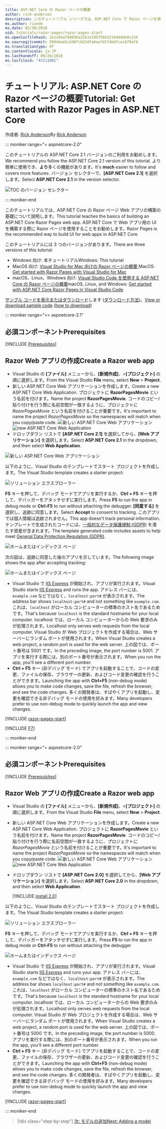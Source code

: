 ```yaml
---
title: ASP.NET Core の Razor ページの概要
author: rick-anderson
description: このチュートリアル シリーズでは、ASP.NET Core で Razor ページを使用する方法を示します。 モデルの作成、Razor ページのコードの生成、Entity Framework Core と SQL Server を使用したデータ アクセス、検索機能の追加、入力検証の追加、および移行を使用したモデルの更新の方法について説明します。
ms.author: riande
ms.date: 05/30/2018
uid: tutorials/razor-pages/razor-pages-start
ms.openlocfilehash: 2e1c84a704856a22e1e105f56612194d4bb9c234
ms.sourcegitcommit: 599ebae5c2d6fcb22dfa6ae7d1f4bdfcacb79af4
ms.translationtype: HT
ms.contentlocale: ja-JP
ms.lasthandoff: 09/26/2018
ms.locfileid: "47211001"
---
```

# <a name="tutorial-get-started-with-razor-pages-in-aspnet-core"></a><span data-ttu-id="bb4a1-104">チュートリアル: ASP.NET Core の Razor ページの概要</span><span class="sxs-lookup"><span data-stu-id="bb4a1-104">Tutorial: Get started with Razor Pages in ASP.NET Core</span></span>

<span data-ttu-id="bb4a1-105">作成者: [Rick Anderson](https://twitter.com/RickAndMSFT)</span><span class="sxs-lookup"><span data-stu-id="bb4a1-105">By [Rick Anderson](https://twitter.com/RickAndMSFT)</span></span>

::: moniker range="= aspnetcore-2.0"

<span data-ttu-id="bb4a1-106">このチュートリアルの ASP.NET Core 2.1 バージョンのご利用をお勧めします。</span><span class="sxs-lookup"><span data-stu-id="bb4a1-106">We recommend you follow the ASP.NET Core 2.1 version of this tutorial.</span></span> <span data-ttu-id="bb4a1-107">より簡単に使用でき、**より**多くの機能があります。</span><span class="sxs-lookup"><span data-stu-id="bb4a1-107">It's **much** easier to follow and covers more features.</span></span> <span data-ttu-id="bb4a1-108">バージョン セレクターで、**[ASP.NET Core 2.1]** を選択します。</span><span class="sxs-lookup"><span data-stu-id="bb4a1-108">Select **ASP.NET Core 2.1** in the version selector.</span></span>

![TOC のバージョン セレクター](razor-pages-start/_static/v21.png)

::: moniker-end

<span data-ttu-id="bb4a1-110">このチュートリアルでは、ASP.NET Core の Razor ページ Web アプリの構築の基礎について説明します。</span><span class="sxs-lookup"><span data-stu-id="bb4a1-110">This tutorial teaches the basics of building an ASP.NET Core Razor Pages web app.</span></span> <span data-ttu-id="bb4a1-111">ASP.NET Core で Web アプリ用の UI を構築する際に Razor ページを使用することをお勧めします。</span><span class="sxs-lookup"><span data-stu-id="bb4a1-111">Razor Pages is the recommended way to build UI for web apps in ASP.NET Core.</span></span>

<span data-ttu-id="bb4a1-112">このチュートリアルには 3 つのバージョンがあります。</span><span class="sxs-lookup"><span data-stu-id="bb4a1-112">There are three versions of this tutorial:</span></span>

* <span data-ttu-id="bb4a1-113">Windows 向け: 本チュートリアル</span><span class="sxs-lookup"><span data-stu-id="bb4a1-113">Windows: This tutorial</span></span>
* <span data-ttu-id="bb4a1-114">MacOS 向け: [Visual Studio for Mac 向けの Razor ページの概要 ](xref:tutorials/razor-pages-mac/razor-pages-start)</span><span class="sxs-lookup"><span data-stu-id="bb4a1-114">MacOS: [Get started with Razor Pages with Visual Studio for Mac](xref:tutorials/razor-pages-mac/razor-pages-start)</span></span>
* <span data-ttu-id="bb4a1-115">macOS、Linux、Windows 向け: [Visual Studio Code を使用する ASP.NET Core の Razor ページの概要](xref:tutorials/razor-pages-vsc/razor-pages-start)</span><span class="sxs-lookup"><span data-stu-id="bb4a1-115">macOS, Linux, and Windows: [Get started with ASP.NET Core Razor Pages in Visual Studio Code](xref:tutorials/razor-pages-vsc/razor-pages-start)</span></span>

<span data-ttu-id="bb4a1-116">[サンプル コードを表示またはダウンロード](https://github.com/aspnet/Docs/tree/master/aspnetcore/tutorials/razor-pages/razor-pages-start/sample)します ([ダウンロード方法](xref:tutorials/index#how-to-download-a-sample))。</span><span class="sxs-lookup"><span data-stu-id="bb4a1-116">[View or download sample code](https://github.com/aspnet/Docs/tree/master/aspnetcore/tutorials/razor-pages/razor-pages-start/sample) ([how to download](xref:tutorials/index#how-to-download-a-sample))</span></span>

::: moniker range=">= aspnetcore-2.1"

## <a name="prerequisites"></a><span data-ttu-id="bb4a1-117">必須コンポーネント</span><span class="sxs-lookup"><span data-stu-id="bb4a1-117">Prerequisites</span></span>

[!INCLUDE [Prerequisites](~/includes/net-core-prereqs-windows.md)]

## <a name="create-a-razor-web-app"></a><span data-ttu-id="bb4a1-118">Razor Web アプリの作成</span><span class="sxs-lookup"><span data-stu-id="bb4a1-118">Create a Razor web app</span></span>

* <span data-ttu-id="bb4a1-119">Visual Studio の **[ファイル]** メニューから、**[新規作成]**、>**[プロジェクト]** の順に選択します。</span><span class="sxs-lookup"><span data-stu-id="bb4a1-119">From the Visual Studio **File** menu, select **New** > **Project**.</span></span>
* <span data-ttu-id="bb4a1-120">新しい ASP.NET Core Web アプリケーションを作成します。</span><span class="sxs-lookup"><span data-stu-id="bb4a1-120">Create a new ASP.NET Core Web Application.</span></span> <span data-ttu-id="bb4a1-121">プロジェクトに **RazorPagesMovie** という名前を付けます。</span><span class="sxs-lookup"><span data-stu-id="bb4a1-121">Name the project **RazorPagesMovie**.</span></span> <span data-ttu-id="bb4a1-122">コードのコピー/貼り付けを行う際に名前空間が一致するように、プロジェクトに *RazorPagesMovie* という名前を付けることが重要です。</span><span class="sxs-lookup"><span data-stu-id="bb4a1-122">It's important to name the project *RazorPagesMovie* so the namespaces will match when you copy/paste code.</span></span>
 <span data-ttu-id="bb4a1-123">![新しい ASP.NET Core Web アプリケーション](razor-pages-start/_static/np_2.1.png)</span><span class="sxs-lookup"><span data-stu-id="bb4a1-123">![new ASP.NET Core Web Application](razor-pages-start/_static/np_2.1.png)</span></span>
* <span data-ttu-id="bb4a1-124">ドロップダウン リストで **[ASP.NET Core 2.1]** を選択してから、**[Web アプリケーション]** を選択します。</span><span class="sxs-lookup"><span data-stu-id="bb4a1-124">Select **ASP.NET Core 2.1** in the dropdown, and then select **Web Application**.</span></span>

 ![新しい ASP.NET Core Web アプリケーション](razor-pages-start/_static/np_2_2.1.png)

<span data-ttu-id="bb4a1-126">以下のように、Visual Studio のテンプレートでスタート プロジェクトを作成します。</span><span class="sxs-lookup"><span data-stu-id="bb4a1-126">The Visual Studio template creates a starter project:</span></span>

![ソリューション エクスプローラー](razor-pages-start/_static/se2.1.png)

<span data-ttu-id="bb4a1-128">**F5** キーを押して、デバッグ モードでアプリを実行するか、**Ctrl + F5** キーを押して、デバッガーをアタッチせずに実行します。</span><span class="sxs-lookup"><span data-stu-id="bb4a1-128">Press **F5** to run the app in debug mode or **Ctrl-F5** to run without attaching the debugger.</span></span> <span data-ttu-id="bb4a1-129">**[同意する]** を選択し、追跡に同意します。</span><span class="sxs-lookup"><span data-stu-id="bb4a1-129">Select **Accept** to consent to tracking.</span></span> <span data-ttu-id="bb4a1-130">このアプリでは個人情報は追跡されません。</span><span class="sxs-lookup"><span data-stu-id="bb4a1-130">This app doesn't track personal information.</span></span> <span data-ttu-id="bb4a1-131">テンプレートで生成されたコードには、[一般的なデータ保護規制 (GDPR)](xref:security/gdpr) を満たす資産が含まれます。</span><span class="sxs-lookup"><span data-stu-id="bb4a1-131">The template generated code includes assets to help meet [General Data Protection Regulation (GDPR)](xref:security/gdpr).</span></span>

![ホームまたはインデックス ページ](razor-pages-start/_static/homeGDPR.png)

<span data-ttu-id="bb4a1-133">次の図は、追跡に同意した後のアプリを示しています。</span><span class="sxs-lookup"><span data-stu-id="bb4a1-133">The following image shows the app after accepting tracking:</span></span>

![ホームまたはインデックス ページ](razor-pages-start/_static/home2.1.png)

* <span data-ttu-id="bb4a1-135">Visual Studio で [IIS Express](/iis/extensions/introduction-to-iis-express/iis-express-overview) が開始され、アプリが実行されます。</span><span class="sxs-lookup"><span data-stu-id="bb4a1-135">Visual Studio starts [IIS Express](/iis/extensions/introduction-to-iis-express/iis-express-overview) and runs the app.</span></span> <span data-ttu-id="bb4a1-136">アドレス バーには、`example.com` などではなく、`localhost:port#` が表示されます。</span><span class="sxs-lookup"><span data-stu-id="bb4a1-136">The address bar shows `localhost:port#` and not something like `example.com`.</span></span> <span data-ttu-id="bb4a1-137">これは、`localhost` がローカル コンピューターの標準のホスト名であるためです。</span><span class="sxs-lookup"><span data-stu-id="bb4a1-137">That's because `localhost` is the standard hostname for your local computer.</span></span> <span data-ttu-id="bb4a1-138">localhost では、ローカル コンピューターからの Web 要求のみが処理されます。</span><span class="sxs-lookup"><span data-stu-id="bb4a1-138">Localhost only serves web requests from the local computer.</span></span> <span data-ttu-id="bb4a1-139">Visual Studio が Web プロジェクトを作成する場合は、Web サーバーにランダム ポートが使用されます。</span><span class="sxs-lookup"><span data-stu-id="bb4a1-139">When Visual Studio creates a web project, a random port is used for the web server.</span></span> <span data-ttu-id="bb4a1-140">上の図では、ポート番号は 5001 です。</span><span class="sxs-lookup"><span data-stu-id="bb4a1-140">In the preceding image, the port number is 5001.</span></span> <span data-ttu-id="bb4a1-141">アプリを実行する際には、別のポート番号が表示されます。</span><span class="sxs-lookup"><span data-stu-id="bb4a1-141">When you run the app, you'll see a different port number.</span></span>
* <span data-ttu-id="bb4a1-142">**Ctrl + F5** キー (非デバッグ モード) でアプリを起動することで、コードの変更、ファイルの保存、ブラウザーの更新、およびコード変更の確認を行うことができます。</span><span class="sxs-lookup"><span data-stu-id="bb4a1-142">Launching the app with **Ctrl+F5** (non-debug mode) allows you to make code changes, save the file, refresh the browser, and see the code changes.</span></span> <span data-ttu-id="bb4a1-143">多くの開発者は、すばやくアプリを起動し、変更を確認できる非デバッグ モードの使用を好みます。</span><span class="sxs-lookup"><span data-stu-id="bb4a1-143">Many developers prefer to use non-debug mode to quickly launch the app and view changes.</span></span>

[!INCLUDE [razor-pages-start](~/includes/RP/2.1/razor-pages-start.md)]

[!INCLUDE [F7](~/includes/RP/F7.md)]

::: moniker-end

::: moniker range="= aspnetcore-2.0"

## <a name="prerequisites"></a><span data-ttu-id="bb4a1-144">必須コンポーネント</span><span class="sxs-lookup"><span data-stu-id="bb4a1-144">Prerequisites</span></span>

[!INCLUDE [Prerequisites](~/includes/net-core-prereqs-windows.md)]

## <a name="create-a-razor-web-app"></a><span data-ttu-id="bb4a1-145">Razor Web アプリの作成</span><span class="sxs-lookup"><span data-stu-id="bb4a1-145">Create a Razor web app</span></span>

* <span data-ttu-id="bb4a1-146">Visual Studio の **[ファイル]** メニューから、**[新規作成]**、>**[プロジェクト]** の順に選択します。</span><span class="sxs-lookup"><span data-stu-id="bb4a1-146">From the Visual Studio **File** menu, select **New** > **Project**.</span></span>
* <span data-ttu-id="bb4a1-147">新しい ASP.NET Core Web アプリケーションを作成します。</span><span class="sxs-lookup"><span data-stu-id="bb4a1-147">Create a new ASP.NET Core Web Application.</span></span> <span data-ttu-id="bb4a1-148">プロジェクトに **RazorPagesMovie** という名前を付けます。</span><span class="sxs-lookup"><span data-stu-id="bb4a1-148">Name the project **RazorPagesMovie**.</span></span> <span data-ttu-id="bb4a1-149">コードのコピー/貼り付けを行う際に名前空間が一致するように、プロジェクトに *RazorPagesMovie* という名前を付けることが重要です。</span><span class="sxs-lookup"><span data-stu-id="bb4a1-149">It's important to name the project *RazorPagesMovie* so the namespaces will match when you copy/paste code.</span></span>
  <span data-ttu-id="bb4a1-150">![新しい ASP.NET Core Web アプリケーション](../../razor-pages/index/_static/np.png)</span><span class="sxs-lookup"><span data-stu-id="bb4a1-150">![new ASP.NET Core Web Application](../../razor-pages/index/_static/np.png)</span></span>
* <span data-ttu-id="bb4a1-151">ドロップダウン リストで **[ASP.NET Core 2.0]** を選択してから、**[Web アプリケーション]** を選択します。</span><span class="sxs-lookup"><span data-stu-id="bb4a1-151">Select **ASP.NET Core 2.0** in the dropdown, and then select **Web Application**.</span></span>

  [!INCLUDE [install 2.0](~/includes/dotnetcore-on-dotnetfx-vs.md)]

<span data-ttu-id="bb4a1-152">以下のように、Visual Studio のテンプレートでスタート プロジェクトを作成します。</span><span class="sxs-lookup"><span data-stu-id="bb4a1-152">The Visual Studio template creates a starter project:</span></span>

![ソリューション エクスプローラー](razor-pages-start/_static/se.png)

<span data-ttu-id="bb4a1-154">**F5** キーを押して、デバッグ モードでアプリを実行するか、**Ctrl + F5** キーを押して、デバッガーをアタッチせずに実行します。</span><span class="sxs-lookup"><span data-stu-id="bb4a1-154">Press **F5** to run the app in debug mode or **Ctrl-F5** to run without attaching the debugger</span></span>

![ホームまたはインデックス ページ](razor-pages-start/_static/home.png)

* <span data-ttu-id="bb4a1-156">Visual Studio で [IIS Express](/iis/extensions/introduction-to-iis-express/iis-express-overview) が開始され、アプリが実行されます。</span><span class="sxs-lookup"><span data-stu-id="bb4a1-156">Visual Studio starts [IIS Express](/iis/extensions/introduction-to-iis-express/iis-express-overview) and runs your app.</span></span> <span data-ttu-id="bb4a1-157">アドレス バーには、`example.com` などではなく、`localhost:port#` が表示されます。</span><span class="sxs-lookup"><span data-stu-id="bb4a1-157">The address bar shows `localhost:port#` and not something like `example.com`.</span></span> <span data-ttu-id="bb4a1-158">これは、`localhost` がローカル コンピューターの標準のホスト名であるためです。</span><span class="sxs-lookup"><span data-stu-id="bb4a1-158">That's because `localhost` is the standard hostname for your local computer.</span></span> <span data-ttu-id="bb4a1-159">localhost では、ローカル コンピューターからの Web 要求のみが処理されます。</span><span class="sxs-lookup"><span data-stu-id="bb4a1-159">Localhost only serves web requests from the local computer.</span></span> <span data-ttu-id="bb4a1-160">Visual Studio が Web プロジェクトを作成する場合は、Web サーバーにランダム ポートが使用されます。</span><span class="sxs-lookup"><span data-stu-id="bb4a1-160">When Visual Studio creates a web project, a random port is used for the web server.</span></span> <span data-ttu-id="bb4a1-161">上の図では、ポート番号は 5000 です。</span><span class="sxs-lookup"><span data-stu-id="bb4a1-161">In the preceding image, the port number is 5000.</span></span> <span data-ttu-id="bb4a1-162">アプリを実行する際には、別のポート番号が表示されます。</span><span class="sxs-lookup"><span data-stu-id="bb4a1-162">When you run the app, you'll see a different port number.</span></span>
* <span data-ttu-id="bb4a1-163">**Ctrl + F5** キー (非デバッグ モード) でアプリを起動することで、コードの変更、ファイルの保存、ブラウザーの更新、およびコード変更の確認を行うことができます。</span><span class="sxs-lookup"><span data-stu-id="bb4a1-163">Launching the app with **Ctrl+F5** (non-debug mode) allows you to make code changes, save the file, refresh the browser, and see the code changes.</span></span> <span data-ttu-id="bb4a1-164">多くの開発者は、すばやくアプリを起動し、変更を確認できる非デバッグ モードの使用を好みます。</span><span class="sxs-lookup"><span data-stu-id="bb4a1-164">Many developers prefer to use non-debug mode to quickly launch the app and view changes.</span></span>

[!INCLUDE [razor-pages-start](~/includes/RP/razor-pages-start.md)]

::: moniker-end

> [!div class="step-by-step"]
> [<span data-ttu-id="bb4a1-165">次: モデルの追加</span><span class="sxs-lookup"><span data-stu-id="bb4a1-165">Next: Adding a model</span></span>](xref:tutorials/razor-pages/model)
